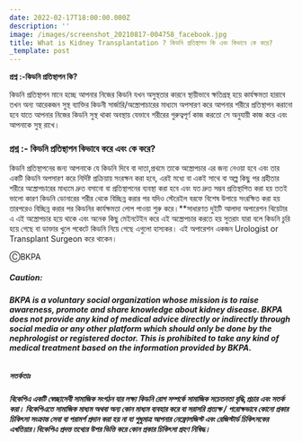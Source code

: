 ```yaml
---
date: 2022-02-17T18:00:00.000Z
description: ''
image: /images/screenshot_20210817-004758_facebook.jpg
title: What is Kidney Transplantation ? কিডনি প্রতিস্থাপন কি এবং কিভাবে কে করে?
_template: post
---
```



**প্রশ্ন :-কিডনি প্রতিস্থাপন কি?**

কিডনি প্রতিস্থাপন মানে হচ্ছে আপনার নিজের কিডনি যখন অসুস্থতার কারনে স্থায়ীভাবে ক্ষতিগ্রস্থ হয়ে কার্যক্ষমতা হারাবে তখন অন্য আরেকজন সুস্থ ব্যাক্তির কিডনী সার্জারি/অস্ত্রোপাচারের মাধ্যমে অপসারণ করে আপনার শরীরে প্রতিস্থাপন করানো হবে যাতে আপনার নিজের কিডনি সুস্থ থাকা অবস্থায় যেভাবে শরীরের গুরুত্বপূর্ণ কাজ করতো সে অনুযায়ী কাজ করে এবং আপনাকে সুস্থ রাখে।

### **প্রশ্ন :- কিডনি প্রতিস্থাপন কিভাবে করে এবং কে করে?**

কিডনি প্রতিস্থাপনের জন্য আপনাকে যে কিডনি দিবে বা দাতা,প্রথমে তাকে অস্ত্ৰোপচার এর জন্য নেওয়া হবে এবং তার একটি কিডনি অপসারণ করে নির্দিষ্ট প্রক্রিয়ায় সংরক্ষন করা হবে, এরই মধ্যে বা একই সাথে বা অল্প কিছু পর গ্রহীতার শরীরে অস্ত্রোপচারের মাধ্যমে দ্রুত বসানো বা প্রতিস্থাপনের ব্যবস্থা করা হবে এবং যত দ্রুত সম্ভব প্রতিস্থাপিত করা হয় ততই ভালো কারণ কিডনি ডোনারের শরীর থেকে বিচ্ছিন্ন করার পর যদিও স্টেরেইল বরফে বিশেষ উপায়ে সংরক্ষিত করা হয় তারপরেও বিচ্ছিন্ন করার পর কিডনির কার্যক্ষমতা লোপ পাওয়া শুরু করে।**সাধারণত দুইটি আলাদা অপারেশন থিয়েটার এ এই অস্ত্রোপচার হয়ে থাকে এবং অনেক কিছু মেইনটেইন করে এই অস্ত্রোপচার করতে হয় সুতরাং যারা বলে কিডনি চুরি হয়ে গেছে বা ডাক্তার খুলে পকেটে কিডনি নিয়ে গেছে এগুলো হাস্যকর। এই অপারেশন একজন Urologist or Transplant Surgeon করে থাকেন।

ⒸBKPA

##### **Caution:**

###### **BKPA is a voluntary social organization whose mission is to raise awareness, promote and share knowledge about kidney disease. BKPA does not provide any kind of medical advice directly or indirectly through social media or any other platform which should only be done by the nephrologist or registered doctor. This is prohibited to take any kind of medical treatment based on the information provided by BKPA.**

##### **সতর্কতাঃ**

###### **বিকেপিএ একটি স্বেচ্ছাসেবী সামাজিক সংগঠন যার লক্ষ্য কিডনি রোগ সম্পর্কে সামাজিক সচেতনতা বৃদ্ধি,প্রচার এবং সতর্ক করা। বিকেপিএতে সামাজিক মাধ্যম অথবা অন্য কোন মাধ্যম ব্যবহার করে বা সরাসরি প্রত্যক্ষ / পরোক্ষভাবে কোনো প্রকার চিকিৎসা সংক্রান্ত সেবা বা পরামর্শ প্রদান করা হয় না যা শুধুমাত্র আপনার নেফ্রোলজিস্ট এবং রেজিস্টার্ড চিকিৎসকের এখতিয়ার।বিকেপিএ প্রদত্ত তথ্যের উপর ভিত্তি করে কোন প্রকার চিকিৎসা গ্রহণ নিষিদ্ধ।**

